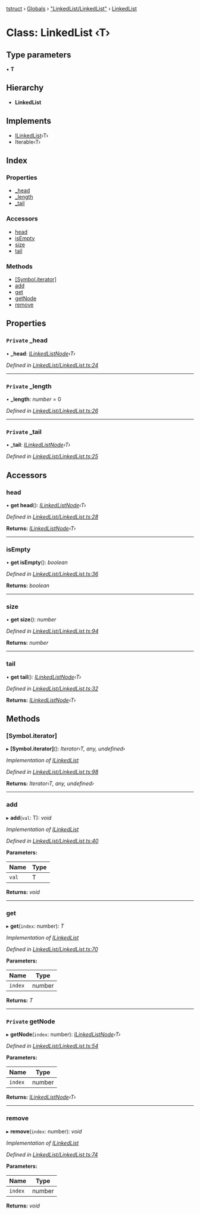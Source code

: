 [tstruct](../README.md) › [Globals](../globals.md) › ["LinkedList/LinkedList"](../modules/_linkedlist_linkedlist_.md) › [LinkedList](_linkedlist_linkedlist_.linkedlist.md)

# Class: LinkedList ‹**T**›

## Type parameters

▪ **T**

## Hierarchy

* **LinkedList**

## Implements

* [ILinkedList](../interfaces/_linkedlist_linkedlist_.ilinkedlist.md)‹T›
* Iterable‹T›

## Index

### Properties

* [_head](_linkedlist_linkedlist_.linkedlist.md#private-_head)
* [_length](_linkedlist_linkedlist_.linkedlist.md#private-_length)
* [_tail](_linkedlist_linkedlist_.linkedlist.md#private-_tail)

### Accessors

* [head](_linkedlist_linkedlist_.linkedlist.md#head)
* [isEmpty](_linkedlist_linkedlist_.linkedlist.md#isempty)
* [size](_linkedlist_linkedlist_.linkedlist.md#size)
* [tail](_linkedlist_linkedlist_.linkedlist.md#tail)

### Methods

* [[Symbol.iterator]](_linkedlist_linkedlist_.linkedlist.md#[symbol.iterator])
* [add](_linkedlist_linkedlist_.linkedlist.md#add)
* [get](_linkedlist_linkedlist_.linkedlist.md#get)
* [getNode](_linkedlist_linkedlist_.linkedlist.md#private-getnode)
* [remove](_linkedlist_linkedlist_.linkedlist.md#remove)

## Properties

### `Private` _head

• **_head**: *[ILinkedListNode](_linkedlist_linkedlist_.ilinkedlistnode.md)‹T›*

*Defined in [LinkedList/LinkedList.ts:24](https://github.com/powerofsoul/tstruct/blob/b1dd7f8/src/LinkedList/LinkedList.ts#L24)*

___

### `Private` _length

• **_length**: *number* = 0

*Defined in [LinkedList/LinkedList.ts:26](https://github.com/powerofsoul/tstruct/blob/b1dd7f8/src/LinkedList/LinkedList.ts#L26)*

___

### `Private` _tail

• **_tail**: *[ILinkedListNode](_linkedlist_linkedlist_.ilinkedlistnode.md)‹T›*

*Defined in [LinkedList/LinkedList.ts:25](https://github.com/powerofsoul/tstruct/blob/b1dd7f8/src/LinkedList/LinkedList.ts#L25)*

## Accessors

###  head

• **get head**(): *[ILinkedListNode](_linkedlist_linkedlist_.ilinkedlistnode.md)‹T›*

*Defined in [LinkedList/LinkedList.ts:28](https://github.com/powerofsoul/tstruct/blob/b1dd7f8/src/LinkedList/LinkedList.ts#L28)*

**Returns:** *[ILinkedListNode](_linkedlist_linkedlist_.ilinkedlistnode.md)‹T›*

___

###  isEmpty

• **get isEmpty**(): *boolean*

*Defined in [LinkedList/LinkedList.ts:36](https://github.com/powerofsoul/tstruct/blob/b1dd7f8/src/LinkedList/LinkedList.ts#L36)*

**Returns:** *boolean*

___

###  size

• **get size**(): *number*

*Defined in [LinkedList/LinkedList.ts:94](https://github.com/powerofsoul/tstruct/blob/b1dd7f8/src/LinkedList/LinkedList.ts#L94)*

**Returns:** *number*

___

###  tail

• **get tail**(): *[ILinkedListNode](_linkedlist_linkedlist_.ilinkedlistnode.md)‹T›*

*Defined in [LinkedList/LinkedList.ts:32](https://github.com/powerofsoul/tstruct/blob/b1dd7f8/src/LinkedList/LinkedList.ts#L32)*

**Returns:** *[ILinkedListNode](_linkedlist_linkedlist_.ilinkedlistnode.md)‹T›*

## Methods

###  [Symbol.iterator]

▸ **[Symbol.iterator]**(): *Iterator‹T, any, undefined›*

*Implementation of [ILinkedList](../interfaces/_linkedlist_linkedlist_.ilinkedlist.md)*

*Defined in [LinkedList/LinkedList.ts:98](https://github.com/powerofsoul/tstruct/blob/b1dd7f8/src/LinkedList/LinkedList.ts#L98)*

**Returns:** *Iterator‹T, any, undefined›*

___

###  add

▸ **add**(`val`: T): *void*

*Implementation of [ILinkedList](../interfaces/_linkedlist_linkedlist_.ilinkedlist.md)*

*Defined in [LinkedList/LinkedList.ts:40](https://github.com/powerofsoul/tstruct/blob/b1dd7f8/src/LinkedList/LinkedList.ts#L40)*

**Parameters:**

Name | Type |
------ | ------ |
`val` | T |

**Returns:** *void*

___

###  get

▸ **get**(`index`: number): *T*

*Implementation of [ILinkedList](../interfaces/_linkedlist_linkedlist_.ilinkedlist.md)*

*Defined in [LinkedList/LinkedList.ts:70](https://github.com/powerofsoul/tstruct/blob/b1dd7f8/src/LinkedList/LinkedList.ts#L70)*

**Parameters:**

Name | Type |
------ | ------ |
`index` | number |

**Returns:** *T*

___

### `Private` getNode

▸ **getNode**(`index`: number): *[ILinkedListNode](_linkedlist_linkedlist_.ilinkedlistnode.md)‹T›*

*Defined in [LinkedList/LinkedList.ts:54](https://github.com/powerofsoul/tstruct/blob/b1dd7f8/src/LinkedList/LinkedList.ts#L54)*

**Parameters:**

Name | Type |
------ | ------ |
`index` | number |

**Returns:** *[ILinkedListNode](_linkedlist_linkedlist_.ilinkedlistnode.md)‹T›*

___

###  remove

▸ **remove**(`index`: number): *void*

*Implementation of [ILinkedList](../interfaces/_linkedlist_linkedlist_.ilinkedlist.md)*

*Defined in [LinkedList/LinkedList.ts:74](https://github.com/powerofsoul/tstruct/blob/b1dd7f8/src/LinkedList/LinkedList.ts#L74)*

**Parameters:**

Name | Type |
------ | ------ |
`index` | number |

**Returns:** *void*
